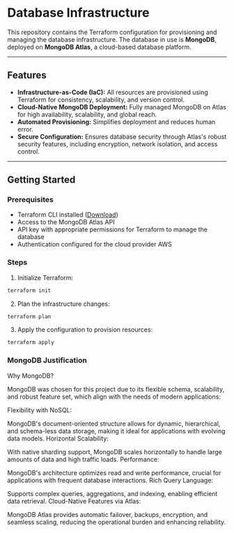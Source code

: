 # Database Infrastructure

This repository contains the Terraform configuration for provisioning and managing the database infrastructure. The database in use is **MongoDB**, deployed on **MongoDB Atlas**, a cloud-based database platform.

---

## Features

- **Infrastructure-as-Code (IaC):** All resources are provisioned using Terraform for consistency, scalability, and version control.
- **Cloud-Native MongoDB Deployment:** Fully managed MongoDB on Atlas for high availability, scalability, and global reach.
- **Automated Provisioning:** Simplifies deployment and reduces human error.
- **Secure Configuration:** Ensures database security through Atlas's robust security features, including encryption, network isolation, and access control.

---

## Getting Started

### Prerequisites

- Terraform CLI installed ([Download](https://www.terraform.io/downloads))
- Access to the MongoDB Atlas API
- API key with appropriate permissions for Terraform to manage the database
- Authentication configured for the cloud provider AWS

### Steps

1. Initialize Terraform:

```bash
terraform init
```

2. Plan the infrastructure changes:

```bash
terraform plan
```

3. Apply the configuration to provision resources:

```bash
terraform apply
```

### MongoDB Justification

Why MongoDB?

MongoDB was chosen for this project due to its flexible schema, scalability, and robust feature set, which align with the needs of modern applications:

Flexibility with NoSQL:

MongoDB's document-oriented structure allows for dynamic, hierarchical, and schema-less data storage, making it ideal for applications with evolving data models.
Horizontal Scalability:

With native sharding support, MongoDB scales horizontally to handle large amounts of data and high traffic loads.
Performance:

MongoDB's architecture optimizes read and write performance, crucial for applications with frequent database interactions.
Rich Query Language:

Supports complex queries, aggregations, and indexing, enabling efficient data retrieval.
Cloud-Native Features via Atlas:

MongoDB Atlas provides automatic failover, backups, encryption, and seamless scaling, reducing the operational burden and enhancing reliability.
